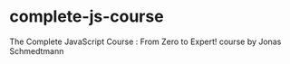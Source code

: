 # complete-js-course
The Complete JavaScript Course : From Zero to Expert! course by Jonas Schmedtmann
